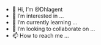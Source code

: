 - 👋 Hi, I’m @Dhlagent
- 👀 I’m interested in ...
- 🌱 I’m currently learning ...
- 💞️ I’m looking to collaborate on ...
- 📫 How to reach me ...

<!---
Dhlagent/Dhlagent is a ✨ special ✨ repository because its `README.md` (this file) appears on your GitHub profile.
You can click the Preview link to take a look at your changes.
--->
